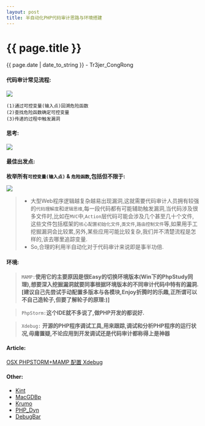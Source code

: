 ```yaml
---
layout: post
title: 半自动化PHP代码审计思路与环境搭建
---
```


{{ page.title }}
================
<p class="date">{{ page.date | date_to_string }} - Tr3jer_CongRong</p>

#### 代码审计常见流程:

<img src="http://blog-1252048719.cos.ap-shanghai.myqcloud.com/2132b1y3k21.png">

	(1)通过可控变量(输入点)回溯危险函数
	(2)查找危险函数确定可控变量
	(3)传递的过程中触发漏洞
	
#### 思考:
<img src="http://blog-1252048719.cos.ap-shanghai.myqcloud.com/32ee43tgreg.png">

#### 最佳出发点:
**枚举所有`可控变量(输入点)` & `危险函数`,包括但不限于:**

<img src="http://blog-1252048719.cos.ap-shanghai.myqcloud.com/ahs98isuaf.png">

> * 大型Web程序逻辑越复杂越易出现漏洞,这就需要代码审计人员拥有较强的`代码理解度`和`逻辑思维`,每一段代码都有可能辅助触发漏洞,当代码涉及很多文件时,比如在`MVC`中,`Action`层代码可能会涉及几个甚至几十个文件,这些文件包括框架的`核心配置初始化文件`,`类文件`,`路由控制文件`等,如果用手工挖掘漏洞会比较累,另外,某些应用可能比较复杂,我们并不清楚流程是怎样的,该去哪里追踪变量.
> * So,合理的利用半自动化对于代码审计来说即是事半功倍.

#### 环境:

> `MAMP:`**使用它的主要原因是很Easy的切换环境版本(Win下的PhpStudy同理),想要深入挖掘漏洞就要同事根据环境版本的不同审计代码中特有的漏洞.[建议自己先尝试手动配置多版本与各模块,Enjoy折腾时的乐趣,正所谓可以不自己造轮子,但要了解轮子的原理:)]**

> `PhpStorm:`**这个IDE就不多说了,做PHP开发的都说好.**

> `Xdebug:` **开源的PHP程序调试工具,用来跟踪,调试和分析PHP程序的运行状况,毋庸置疑,不论应用到开发调试还是代码审计都称得上是神器**

#### Article:
<a target="_blank" href="http://www.thinkings.org/public/osx_mamp_phpstorm_setting_xdebug.pdf">OSX PHPSTORM+MAMP 配置 Xdebug</a>

#### Other:

* <a target="_blank" href="http://raveren.github.io/kint/">Kint</a>
* <a target="_blank" href="https://www.bluestatic.org/software/macgdbp/">MacGDBp</a>
* <a target="_blank" href="http://krumo.kaloyan.info/">Krumo</a>
* <a target="_blank" href="http://sourceforge.net/projects/php-dyn/">PHP_Dyn</a>
* <a target="_blank" href="http://www.debugbar.com/">DebugBar</a>